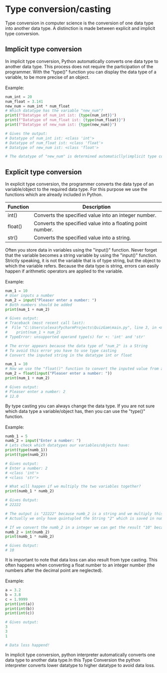 # Type conversion/casting

Type conversion in computer science is the conversion of one data type into another data type. A distinction is made between explicit and implicit type conversion.

## Implicit type conversion

In implicit type conversion, Python automatically converts one data type to another data type. This process does not require the participation of the programmer. With the "type()" function you can display the data type of a variable, to be more precise of an object.
<br>
<br>
Example:
```python
num_int = 20
num_float = 3.141
new_num = num_int * num_float
# Which datatype has the variable "new_num"?
print(f"Datatype of num_int ist: {type(num_int)}")
print(f"Datatype of num_float ist: {type(num_float)}")
print(f"Datatype of new_num ist: {type(new_num)}")

# Gives the output:
# Datatype of num_int ist: <class 'int'>
# Datatype of num_float ist: <class 'float'>
# Datatype of new_num ist: <class 'float'>

# The datatype of "new_num" is determined automaticlly(implicit type conversion)
```

## Explicit type conversion

In explicit type conversion, the programmer converts the data type of an variable/object to the required data type. For this purpose we use the functions which are already included in Python.

| Function      |  Description                                                    |
| ------------- | --------------------------------------------------------------- |
| int()         | Converts the specified value into an integer number.            |
| float()       | Converts the specified value into a floating point number.      |
| str()         | Converts the specified value into a string.                     | 

Often you store data in variables using the "input()" function. Never forget that the variable becomes a string variable by using the "input()" function. Strictly speaking, it is not the variable that is of type string, but the object to which the variable refers. Because the data type is string, errors can easily happen if arithmetic operators are applied to the variable.
<br>
<br>
Example:
```python
num_1 = 10
# User inputs a number
num_2 = input("Pleaser enter a number: ")
# Both numbers should be added
print(num_1 + num_2)

# Gives output:
# Traceback (most recent call last):
#  File "C:\Users\olexa\PycharmProjects\QuizGam\main.py", line 3, in <module>
#    print(num_1 + num_2)
# TypeError: unsupported operand type(s) for +: 'int' and 'str'

# The error appears because the data type of "num_2" is a String
# To avoid this error you have to use type casting
# Convert the inputed string in the datatype int or float

num_1 = 10
# Now we use the "float()" function to convert the inputed value from a string in a float data type:
num_2 = float(input("Pleaser enter a number: "))
print(num_1 + num_2)

# Gives output:
# Pleaser enter a number: 2
# 12.0
```
By type casting you can always change the data type. If you are not sure which data type a variable/object has, then you can use the "type()" function.
<br>
<br>
Example:
```python
numb_1 = 5
numb_2 = input("Enter a number: ")
# Lets check which datatypes our variables/objects have:
print(type(numb_1))
print(type(numb_2))

# Gives output:
# Enter a number: 2
# <class 'int'>
# <class 'str'>

# What will happen if we multiply the two variables together?
print(numb_1 * numb_2)

# Gives Output:
# 22222

# The output is "22222" because numb_2 is a string and we multiply this string with 5 which gives us five times the string 2
# Actually we only have quintupled the String "2" which is saved in numb_2

# If we convert the numb_2 in a integer we can get the result "10" because we multiply two numbers and not a number with a string
numb_2 = int(numb_2)
print(numb_1 * numb_2)

# Gives Output:
# 10
```
It is important to note that data loss can also result from type casting. This often happens when converting a float number to an integer number (the numbers after the decimal point are neglected).
<br>
<br>
Example:
```python
a = 3.2
b = 3.8
c = 1.9999
print(int(a))
print(int(b))
print(int(c))

# Gives output:
3
3
1

# Data loss happend!
```
In implicit type conversion, python interpreter automatically converts one data type to another data type.In this Type Conversion the python interpreter converts lower datatype to higher datatype to avoid data loss.
